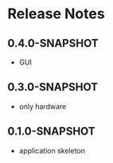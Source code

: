 # Release Notes

## 0.4.0-SNAPSHOT

* GUI

## 0.3.0-SNAPSHOT

* only hardware

## 0.1.0-SNAPSHOT

* application skeleton
